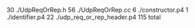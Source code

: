  30 ./UdpReqOrRep.h
  56 ./UdpReqOrRep.cc
   6 ./constructor.p4
   1 ./identifier.p4
  22 ./udp_req_or_rep_header.p4
 115 total
